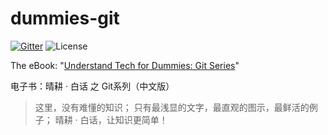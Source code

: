 # dummies-git

[![Gitter](https://badges.gitter.im/morningspace/community.svg)](https://gitter.im/morningspace/community?utm_source=badge&utm_medium=badge&utm_campaign=pr-badge)
![License](https://img.shields.io/badge/license-MIT-000000.svg)

The eBook: "[Understand Tech for Dummies: Git Series](https://morningspace.github.io/dummies-git/pages)"

电子书：晴耕 · 白话 之 Git系列（中文版）

> 这里，没有难懂的知识；
> 只有最浅显的文字，最直观的图示，最鲜活的例子；
> 晴耕 · 白话，让知识更简单！

